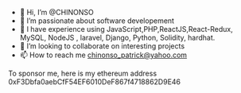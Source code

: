 - 👋 Hi, I’m @CHINONSO
- 👀 I’m passionate about software developement
- 🌱 I have experience using JavaScript,PHP,ReactJS,React-Redux, MySQL, NodeJS , laravel, Django, Python, Solidity, hardhat.
- 💞️ I’m looking to collaborate on interesting projects
- 📫 How to reach me chinonso_patrick@yahoo.com 

<!---
CHI-NONSO1/CHI-NONSO1 is a ✨ special ✨ repository because its `README.md` (this file) appears on your GitHub profile.
You can click the Preview link to take a look at your changes.
--->
To sponsor me, here is my ethereum address 0xF3Dbfa0aebCfF54EF6010DeF867f4718862D9E46
